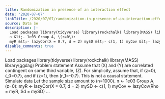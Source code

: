 ```yaml
---
title: Randomization in presence of an interaction effect
date: '2020-07-07'
linkTitle: /2020/07/07/randomization-in-presence-of-an-interaction-effect/
source: Data Se
description: |-
  Load packages library(tidyverse) library(rockchalk) library(MASS) library(ggdag) Problem statement Assume that \(X\) and \(Y\) are correlated contingent on some third variable, \(Z\). For simplicity, assume that, if \(z=0\), \(_0=0.7\), and if \(z=1\), then \(r_1=-0.7\). This is not a causal statement. Simulate data Let the sample size amount to \(n=1000\).
  n &lt;- 1e03 Group A, \(z=0\):
  myR &lt;- lazyCor(X = 0.7, d = 2) mySD &lt;- c(1, 1) myCov &lt;- lazyCov(Rho = myR, Sd = mySD) ...
disable_comments: true
---
```

Load packages library(tidyverse) library(rockchalk) library(MASS) library(ggdag) Problem statement Assume that \(X\) and \(Y\) are correlated contingent on some third variable, \(Z\). For simplicity, assume that, if \(z=0\), \(_0=0.7\), and if \(z=1\), then \(r_1=-0.7\). This is not a causal statement. Simulate data Let the sample size amount to \(n=1000\).
n &lt;- 1e03 Group A, \(z=0\):
myR &lt;- lazyCor(X = 0.7, d = 2) mySD &lt;- c(1, 1) myCov &lt;- lazyCov(Rho = myR, Sd = mySD) ...